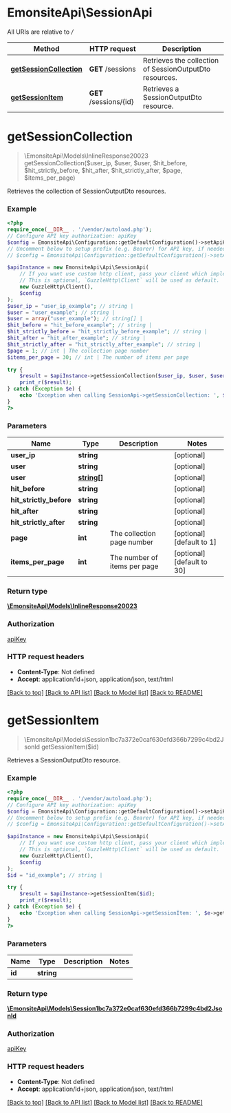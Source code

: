 # EmonsiteApi\SessionApi

All URIs are relative to */*

Method | HTTP request | Description
------------- | ------------- | -------------
[**getSessionCollection**](SessionApi.md#getsessioncollection) | **GET** /sessions | Retrieves the collection of SessionOutputDto resources.
[**getSessionItem**](SessionApi.md#getsessionitem) | **GET** /sessions/{id} | Retrieves a SessionOutputDto resource.

# **getSessionCollection**
> \EmonsiteApi\Models\InlineResponse20023 getSessionCollection($user_ip, $user, $user, $hit_before, $hit_strictly_before, $hit_after, $hit_strictly_after, $page, $items_per_page)

Retrieves the collection of SessionOutputDto resources.

### Example
```php
<?php
require_once(__DIR__ . '/vendor/autoload.php');
// Configure API key authorization: apiKey
$config = EmonsiteApi\Configuration::getDefaultConfiguration()->setApiKey('Authorization', 'YOUR_API_KEY');
// Uncomment below to setup prefix (e.g. Bearer) for API key, if needed
// $config = EmonsiteApi\Configuration::getDefaultConfiguration()->setApiKeyPrefix('Authorization', 'Bearer');

$apiInstance = new EmonsiteApi\Api\SessionApi(
    // If you want use custom http client, pass your client which implements `GuzzleHttp\ClientInterface`.
    // This is optional, `GuzzleHttp\Client` will be used as default.
    new GuzzleHttp\Client(),
    $config
);
$user_ip = "user_ip_example"; // string | 
$user = "user_example"; // string | 
$user = array("user_example"); // string[] | 
$hit_before = "hit_before_example"; // string | 
$hit_strictly_before = "hit_strictly_before_example"; // string | 
$hit_after = "hit_after_example"; // string | 
$hit_strictly_after = "hit_strictly_after_example"; // string | 
$page = 1; // int | The collection page number
$items_per_page = 30; // int | The number of items per page

try {
    $result = $apiInstance->getSessionCollection($user_ip, $user, $user, $hit_before, $hit_strictly_before, $hit_after, $hit_strictly_after, $page, $items_per_page);
    print_r($result);
} catch (Exception $e) {
    echo 'Exception when calling SessionApi->getSessionCollection: ', $e->getMessage(), PHP_EOL;
}
?>
```

### Parameters

Name | Type | Description  | Notes
------------- | ------------- | ------------- | -------------
 **user_ip** | **string**|  | [optional]
 **user** | **string**|  | [optional]
 **user** | [**string[]**](../Model/string.md)|  | [optional]
 **hit_before** | **string**|  | [optional]
 **hit_strictly_before** | **string**|  | [optional]
 **hit_after** | **string**|  | [optional]
 **hit_strictly_after** | **string**|  | [optional]
 **page** | **int**| The collection page number | [optional] [default to 1]
 **items_per_page** | **int**| The number of items per page | [optional] [default to 30]

### Return type

[**\EmonsiteApi\Models\InlineResponse20023**](../Model/InlineResponse20023.md)

### Authorization

[apiKey](../../README.md#apiKey)

### HTTP request headers

 - **Content-Type**: Not defined
 - **Accept**: application/ld+json, application/json, text/html

[[Back to top]](#) [[Back to API list]](../../README.md#documentation-for-api-endpoints) [[Back to Model list]](../../README.md#documentation-for-models) [[Back to README]](../../README.md)

# **getSessionItem**
> \EmonsiteApi\Models\Session1bc7a372e0caf630efd366b7299c4bd2Jsonld getSessionItem($id)

Retrieves a SessionOutputDto resource.

### Example
```php
<?php
require_once(__DIR__ . '/vendor/autoload.php');
// Configure API key authorization: apiKey
$config = EmonsiteApi\Configuration::getDefaultConfiguration()->setApiKey('Authorization', 'YOUR_API_KEY');
// Uncomment below to setup prefix (e.g. Bearer) for API key, if needed
// $config = EmonsiteApi\Configuration::getDefaultConfiguration()->setApiKeyPrefix('Authorization', 'Bearer');

$apiInstance = new EmonsiteApi\Api\SessionApi(
    // If you want use custom http client, pass your client which implements `GuzzleHttp\ClientInterface`.
    // This is optional, `GuzzleHttp\Client` will be used as default.
    new GuzzleHttp\Client(),
    $config
);
$id = "id_example"; // string | 

try {
    $result = $apiInstance->getSessionItem($id);
    print_r($result);
} catch (Exception $e) {
    echo 'Exception when calling SessionApi->getSessionItem: ', $e->getMessage(), PHP_EOL;
}
?>
```

### Parameters

Name | Type | Description  | Notes
------------- | ------------- | ------------- | -------------
 **id** | **string**|  |

### Return type

[**\EmonsiteApi\Models\Session1bc7a372e0caf630efd366b7299c4bd2Jsonld**](../Model/Session1bc7a372e0caf630efd366b7299c4bd2Jsonld.md)

### Authorization

[apiKey](../../README.md#apiKey)

### HTTP request headers

 - **Content-Type**: Not defined
 - **Accept**: application/ld+json, application/json, text/html

[[Back to top]](#) [[Back to API list]](../../README.md#documentation-for-api-endpoints) [[Back to Model list]](../../README.md#documentation-for-models) [[Back to README]](../../README.md)

